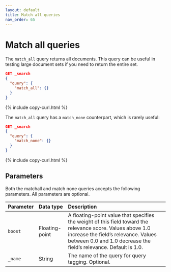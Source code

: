 ```yaml
---
layout: default
title: Match all queries
nav_order: 65
---
```


# Match all queries

The `match_all` query returns all documents. This query can be useful in testing large document sets if you need to return the entire set.

```json
GET _search
{
  "query": {
    "match_all": {}
  }
}
```
{% include copy-curl.html %}

The `match_all` query has a `match_none` counterpart, which is rarely useful:

```json
GET _search
{
  "query": {
    "match_none": {}
  }
}
```
{% include copy-curl.html %}


## Parameters

Both the matchall and match none queries accepts the following parameters. All parameters are optional.

Parameter | Data type | Description
:--- | :--- | :---
`boost` | Floating-point | A floating-point value that specifies the weight of this field toward the relevance score. Values above 1.0 increase the field’s relevance. Values between 0.0 and 1.0 decrease the field’s relevance. Default is 1.0.
`_name` | String | The name of the query for query tagging. Optional.
